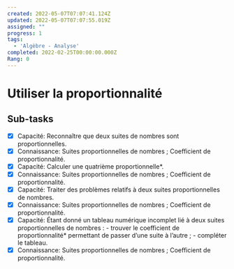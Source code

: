 ```yaml
---
created: 2022-05-07T07:07:41.124Z
updated: 2022-05-07T07:07:55.019Z
assigned: ""
progress: 1
tags:
  - 'Algèbre - Analyse'
completed: 2022-02-25T00:00:00.000Z
Rang: 0
---
```


# Utiliser la proportionnalité

## Sub-tasks

- [x] Capacité: Reconnaître que deux suites de nombres sont proportionnelles.
- [x] Connaissance: Suites proportionnelles de nombres ; Coefficient de proportionnalité.
- [x] Capacité: Calculer une quatrième proportionnelle*.
- [x] Connaissance: Suites proportionnelles de nombres ; Coefficient de proportionnalité.
- [x] Capacité: Traiter des problèmes relatifs à deux suites proportionnelles de nombres.
- [x] Connaissance: Suites proportionnelles de nombres ; Coefficient de proportionnalité.
- [x] Capacité: Étant donné un tableau numérique incomplet lié à deux suites proportionnelles de nombres : -  trouver le coefficient de proportionnalité* permettant de passer d’une suite à l’autre ; -  compléter le tableau.
- [x] Connaissance: Suites proportionnelles de nombres ; Coefficient de proportionnalité.
